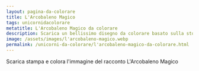 ```yaml
---
layout: pagina-da-colorare
title: L'Arcobaleno Magico
tags: unicornidacolorare
metatitle: L'Arcobaleno Magico da colorare
description: Scarica un bellissimo disegno da colorare basato sulla storia L'Arcobaleno Magico
image: /assets/images/l'arcobaleno-magico.webp
permalink: /unicorni-da-colorare/l'arcobaleno-magico-da-colorare.html
---
```

Scarica stampa e colora l'immagine del racconto L'Arcobaleno Magico
